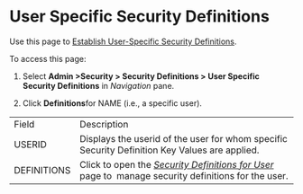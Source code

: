 # User Specific Security Definitions

<div class="use">

Use this page to [Establish User-Specific Security
Definitions](../Use_Cases/Establish_UserSpecific_Security_Definitions.htm).

</div>

To access this page:

1.  Select **Admin \>Security \> Security Definitions \> User Specific
    Security Definitions** in *Navigation* pane.

2.  Click **Definitions**for NAME (i.e., a specific
user).

|             |                                                                                                                                                                                                                           |
| ----------- | ------------------------------------------------------------------------------------------------------------------------------------------------------------------------------------------------------------------------- |
| Field       | Description                                                                                                                                                                                                               |
| USERID      | Displays the userid of the user for whom specific Security Definition Key Values are applied.                                                                                                                             |
| DEFINITIONS | Click to open the <span style="font-style: italic;">[<span style="font-style: italic;">Security Definitions for User</span>](Security_Definitions_For_User.htm)</span> page to  manage security definitions for the user. |
